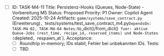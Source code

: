 - [ ] ID: TASK-M4-11
  Title: Persistenz-Hooks (Queues, Node-State) - Vorbereitung M5
  Status: Proposed
  Priority: P1
  Owner: Copilot Agent
  Created: 2025-10-24
  Artifacts: `game/systems/save_contract.py` (Erweiterung)`, `tests/systems/test_save_contract_m4.py`
  DependsOn: TASK-M4-02, TASK-M4-04
  Notes:
  `to_dict()/from_dict()` fuer: aktive Queue-Jobs (rest_time, recipe_id, reserved_items) und Node-States (`depleted`, `respawn_at`).
  Acceptance:
  - [ ] Roundtrip in-memory; IDs stabil; Fehler bei unbekannten IDs.
  Tests:
  - [ ] TBD
